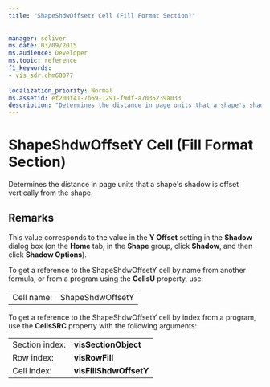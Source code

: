 ```yaml
---
title: "ShapeShdwOffsetY Cell (Fill Format Section)"
 
 
manager: soliver
ms.date: 03/09/2015
ms.audience: Developer
ms.topic: reference
f1_keywords:
- vis_sdr.chm60077
 
localization_priority: Normal
ms.assetid: ef200f41-7b69-1291-f9df-a7035239a033
description: "Determines the distance in page units that a shape's shadow is offset vertically from the shape."
---
```


# ShapeShdwOffsetY Cell (Fill Format Section)

Determines the distance in page units that a shape's shadow is offset vertically from the shape.
  
## Remarks

This value corresponds to the value in the **Y Offset** setting in the **Shadow** dialog box (on the **Home** tab, in the **Shape** group, click **Shadow**, and then click **Shadow Options**).
  
To get a reference to the ShapeShdwOffsetY cell by name from another formula, or from a program using the **CellsU** property, use: 
  
|||
|:-----|:-----|
| Cell name:  <br/> | ShapeShdwOffsetY  <br/> |
   
To get a reference to the ShapeShdwOffsetY cell by index from a program, use the **CellsSRC** property with the following arguments: 
  
|||
|:-----|:-----|
| Section index:  <br/> |**visSectionObject** <br/> |
| Row index:  <br/> |**visRowFill** <br/> |
| Cell index:  <br/> |**visFillShdwOffsetY** <br/> |
   

